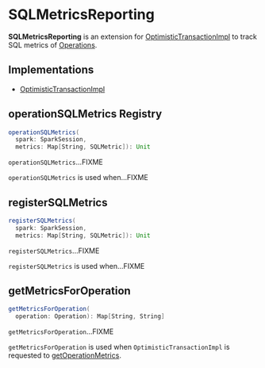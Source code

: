 # SQLMetricsReporting

**SQLMetricsReporting** is an extension for [OptimisticTransactionImpl](OptimisticTransactionImpl.md) to track SQL metrics of [Operations](Operation.md).

## Implementations

* [OptimisticTransactionImpl](OptimisticTransactionImpl.md)

## <span id="operationSQLMetrics"> operationSQLMetrics Registry

```scala
operationSQLMetrics(
  spark: SparkSession,
  metrics: Map[String, SQLMetric]): Unit
```

`operationSQLMetrics`...FIXME

`operationSQLMetrics` is used when...FIXME

## <span id="registerSQLMetrics"> registerSQLMetrics

```scala
registerSQLMetrics(
  spark: SparkSession,
  metrics: Map[String, SQLMetric]): Unit
```

`registerSQLMetrics`...FIXME

`registerSQLMetrics` is used when...FIXME

## <span id="getMetricsForOperation"> getMetricsForOperation

```scala
getMetricsForOperation(
  operation: Operation): Map[String, String]
```

`getMetricsForOperation`...FIXME

`getMetricsForOperation` is used when `OptimisticTransactionImpl` is requested to [getOperationMetrics](OptimisticTransactionImpl.md#getOperationMetrics).
